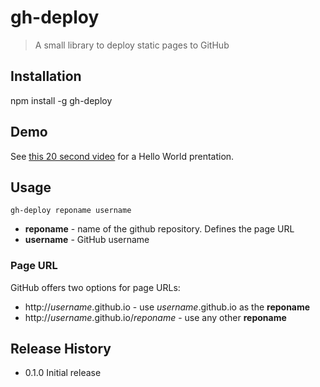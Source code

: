 # gh-deploy

> A small library to deploy static pages to GitHub

## Installation

  npm install -g gh-deploy

## Demo

See [this 20 second video](http://youtu.be/vJlg-0y2fTY) for a Hello World prentation.

## Usage

```
gh-deploy reponame username
```

* **reponame** - name of the github repository. Defines the page URL
* **username** - GitHub username

### Page URL

GitHub offers two options for page URLs:

* http://*username*.github.io - use *username*.github.io as the **reponame**
* http://*username*.github.io/*reponame* - use any other **reponame**

## Release History

* 0.1.0 Initial release
